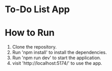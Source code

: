 # To-Do List App

# How to Run

1. Clone the repository.
2. Run 'npm install' to install the dependencies.
3. Run 'npm run dev' to start the application.
4. visit 'http://localhost:5174/' to use the app.
